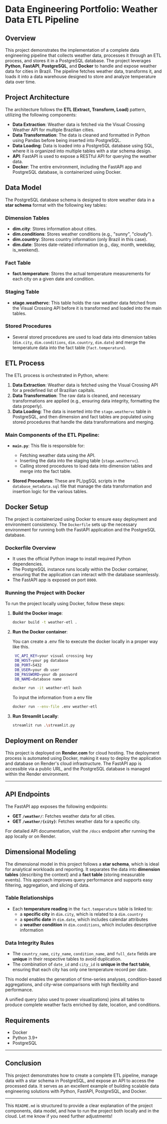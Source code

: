 # Data Engineering Portfolio: Weather Data ETL Pipeline

## Overview

This project demonstrates the implementation of a complete data engineering pipeline that collects weather data, processes it through an ETL process, and stores it in a PostgreSQL database. The project leverages **Python**, **FastAPI**, **PostgreSQL**, and **Docker** to handle and expose weather data for cities in Brazil. The pipeline fetches weather data, transforms it, and loads it into a data warehouse designed to store and analyze temperature data over time.

## Project Architecture

The architecture follows the **ETL (Extract, Transform, Load)** pattern, utilizing the following components:

* **Data Extraction**: Weather data is fetched via the Visual Crossing Weather API for multiple Brazilian cities.
* **Data Transformation**: The data is cleaned and formatted in Python using Pandas before being inserted into PostgreSQL.
* **Data Loading**: Data is loaded into a PostgreSQL database using SQL, where it is organized into multiple tables with a star schema design.
* **API**: FastAPI is used to expose a RESTful API for querying the weather data.
* **Docker**: The entire environment, including the FastAPI app and PostgreSQL database, is containerized using Docker.

## Data Model

The PostgreSQL database schema is designed to store weather data in a **star schema** format with the following key tables:

### Dimension Tables

* **dim.city**: Stores information about cities.
* **dim.conditions**: Stores weather conditions (e.g., "sunny", "cloudy").
* **dim.country**: Stores country information (only Brazil in this case).
* **dim.date**: Stores date-related information (e.g., day, month, weekday, is\_weekend).

### Fact Table

* **fact.temperature**: Stores the actual temperature measurements for each city on a given date and condition.

### Staging Table

* **stage.weathervc**: This table holds the raw weather data fetched from the Visual Crossing API before it is transformed and loaded into the main tables.

### Stored Procedures

* Several stored procedures are used to load data into dimension tables (`dim.city`, `dim.conditions`, `dim.country`, `dim.date`) and merge the temperature data into the fact table (`fact.temperature`).

## ETL Process

The ETL process is orchestrated in Python, where:

1. **Data Extraction**: Weather data is fetched using the Visual Crossing API for a predefined list of Brazilian capitals.
2. **Data Transformation**: The raw data is cleaned, and necessary transformations are applied (e.g., ensuring data integrity, formatting the data properly).
3. **Data Loading**: The data is inserted into the `stage.weathervc` table in PostgreSQL, and then dimension and fact tables are populated using stored procedures that handle the data transformations and merging.

### Main Components of the ETL Pipeline:

* **`main.py`**: This file is responsible for:

  * Fetching weather data using the API.
  * Inserting the data into the staging table (`stage.weathervc`).
  * Calling stored procedures to load data into dimension tables and merge into the fact table.
* **Stored Procedures**: These are PL/pgSQL scripts in the `database_metadata.sql` file that manage the data transformation and insertion logic for the various tables.

## Docker Setup

The project is containerized using Docker to ensure easy deployment and environment consistency. The `Dockerfile` sets up the necessary environment for running both the FastAPI application and the PostgreSQL database.

### Dockerfile Overview

* It uses the official Python image to install required Python dependencies.
* The PostgreSQL instance runs locally within the Docker container, ensuring that the application can interact with the database seamlessly.
* The FastAPI app is exposed on port `8000`.

### Running the Project with Docker

To run the project locally using Docker, follow these steps:

1. **Build the Docker image**:

   ```bash
   docker build -t weather-etl .
   ```

2. **Run the Docker container**:

    You can create a .env file to execute the docker locally in a proper way like this.

   ```bash
    VC_API_KEY=your visual crossing key
    DB_HOST=your pg database
    DB_PORT=5432
    DB_USER=your db user
    DB_PASSWORD=your db password
    DB_NAME=database name
    ```

   ```bash
   docker run -it weather-etl bash
   ```
   To input the information from a env file
   ```bash
   docker run --env-file .env weather-etl
   ```

3. **Run Streamlit Locally**:
   
    ```bash
    streamlit run .\streamlit.py
   ```
   
## Deployment on Render

This project is deployed on **Render.com** for cloud hosting. The deployment process is automated using Docker, making it easy to deploy the application and database on Render's cloud infrastructure. The FastAPI app is accessible via a public URL, and the PostgreSQL database is managed within the Render environment.

---

## API Endpoints

The FastAPI app exposes the following endpoints:

* **GET `/weather/`**: Fetches weather data for all cities.
* **GET `/weather/{city}`**: Fetches weather data for a specific city.

For detailed API documentation, visit the `/docs` endpoint after running the app locally or on Render.

## Dimensional Modeling

The dimensional model in this project follows a **star schema**, which is ideal for analytical workloads and reporting. It separates the data into **dimension tables** (describing the context) and a **fact table** (storing measurable events). This approach improves query performance and supports easy filtering, aggregation, and slicing of data.

### Table Relationships

- Each **temperature reading** in the `fact.temperature` table is linked to:
  - a **specific city** in `dim.city`, which is related to a `dim.country`
  - a **specific date** in `dim.date`, which includes calendar attributes
  - a **weather condition** in `dim.conditions`, which includes descriptive information

### Data Integrity Rules

- The `country_name`, `city_name`, `condition_name`, and `full_date` fields are **unique** in their respective tables to avoid duplication.
- The combination of `date_id` and `city_id` is **unique in the fact table**, ensuring that each city has only one temperature record per date.

This model enables the generation of time-series analyses, condition-based aggregations, and city-wise comparisons with high flexibility and performance.

A unified query (also used to power visualizations) joins all tables to produce complete weather facts enriched by date, location, and conditions.


## Requirements

* Docker
* Python 3.9+
* PostgreSQL

---

## Conclusion

This project demonstrates how to create a complete ETL pipeline, manage data with a star schema in PostgreSQL, and expose an API to access the processed data. It serves as an excellent example of building scalable data engineering solutions with Python, FastAPI, PostgreSQL, and Docker.

---

This `README.md` is structured to provide a clear explanation of the project components, data model, and how to run the project both locally and in the cloud. Let me know if you need further adjustments!
